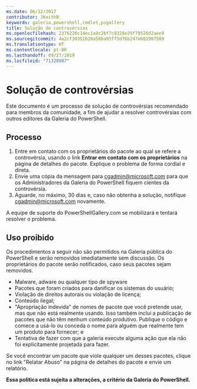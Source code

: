 ```yaml
---
ms.date: 06/12/2017
contributor: JKeithB
keywords: galeria,powershell,cmdlet,psgallery
title: Solução de controvérsias
ms.openlocfilehash: 2376226c14ec1a8c2bf7c9328e29f79528d2aee9
ms.sourcegitcommit: 4a2cf30351620a58ba95ff5d76b247e601907589
ms.translationtype: HT
ms.contentlocale: pt-BR
ms.lasthandoff: 09/27/2019
ms.locfileid: "71328087"
---
```

# <a name="dispute-resolution"></a>Solução de controvérsias

Este documento é um processo de solução de controvérsias recomendado para membros da comunidade, a fim de ajudar a resolver controvérsias com outros editores da Galeria do PowerShell.

## <a name="process"></a>Processo

1. Entre em contato com os proprietários do pacote ao qual se refere a controvérsia, usando o link **Entrar em contato com os proprietários** na página de detalhes do pacote.
   Explique o problema de forma cordial e direta.
2. Envie uma cópia da mensagem para [cgadmin@microsoft.com](mailto:cgadmin@microsoft.com) para que os Administradores da Galeria do PowerShell fiquem cientes da controvérsia.
3. Aguarde, no máximo, 30 dias e, caso não obtenha a solução, notifique [cgadmin@microsoft.com](mailto:cgadmin@microsoft.com) novamente.

A equipe de suporte do PowerShellGallery.com se mobilizará e tentará resolver o problema.

## <a name="prohibited-use"></a>Uso proibido

Os procedimentos a seguir não são permitidos na Galeria pública do PowerShell e serão removidos imediatamente sem discussão.  Os proprietários do pacote serão notificados, caso seus pacotes sejam removidos.

- Malware, adware ou qualquer tipo de spyware
- Pacotes que foram criados para danificar os sistemas do usuário;
- Violação de direitos autorais ou violação de licença;
- Conteúdo ilegal;
- "Apropriação indevida" de nomes de pacote que você pretende usar, mas que não está realmente usando. Isso também inclui a publicação de pacotes que não têm nenhum conteúdo produtivo.
  Publique o código e comece a usá-lo ou conceda o nome para alguém que realmente tem um produto para fornecer; e
- Tentativa de fazer com que a galeria execute alguma ação que ela não foi explicitamente projetada para fazer.

Se você encontrar um pacote que viole qualquer um desses pacotes, clique no link "Relatar Abuso" na página de detalhes do pacote e envie um relatório.

**Essa política está sujeita a alterações, a critério da Galeria do PowerShell.**
